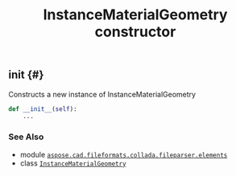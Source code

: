 ﻿---
title: InstanceMaterialGeometry constructor
second_title: Aspose.CAD for Python via .NET API References
description: 
type: docs
weight: 10
url: /python-net/aspose.cad.fileformats.collada.fileparser.elements/instancematerialgeometry/__init__/
is_root: false
---

## __init__ {#}

Constructs a new instance of InstanceMaterialGeometry



```python
def __init__(self):
    ...
```





### See Also
* module [`aspose.cad.fileformats.collada.fileparser.elements`](../../)
* class [`InstanceMaterialGeometry`](/cad/python-net/aspose.cad.fileformats.collada.fileparser.elements/instancematerialgeometry)
